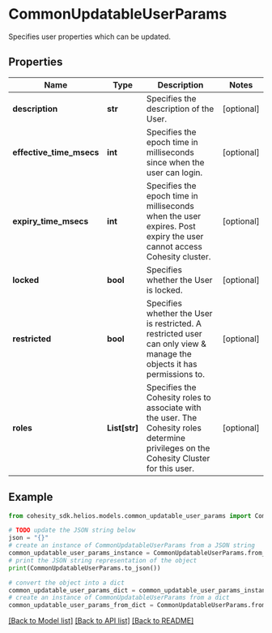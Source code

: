 # CommonUpdatableUserParams

Specifies user properties which can be updated.

## Properties

Name | Type | Description | Notes
------------ | ------------- | ------------- | -------------
**description** | **str** | Specifies the description of the User. | [optional] 
**effective_time_msecs** | **int** | Specifies the epoch time in milliseconds since when the user can login. | [optional] 
**expiry_time_msecs** | **int** | Specifies the epoch time in milliseconds when the user expires. Post expiry the user cannot access Cohesity cluster. | [optional] 
**locked** | **bool** | Specifies whether the User is locked. | [optional] 
**restricted** | **bool** | Specifies whether the User is restricted. A restricted user can only view &amp; manage the objects it has permissions to. | [optional] 
**roles** | **List[str]** | Specifies the Cohesity roles to associate with the user. The Cohesity roles determine privileges on the Cohesity Cluster for this user. | [optional] 

## Example

```python
from cohesity_sdk.helios.models.common_updatable_user_params import CommonUpdatableUserParams

# TODO update the JSON string below
json = "{}"
# create an instance of CommonUpdatableUserParams from a JSON string
common_updatable_user_params_instance = CommonUpdatableUserParams.from_json(json)
# print the JSON string representation of the object
print(CommonUpdatableUserParams.to_json())

# convert the object into a dict
common_updatable_user_params_dict = common_updatable_user_params_instance.to_dict()
# create an instance of CommonUpdatableUserParams from a dict
common_updatable_user_params_from_dict = CommonUpdatableUserParams.from_dict(common_updatable_user_params_dict)
```
[[Back to Model list]](../README.md#documentation-for-models) [[Back to API list]](../README.md#documentation-for-api-endpoints) [[Back to README]](../README.md)


